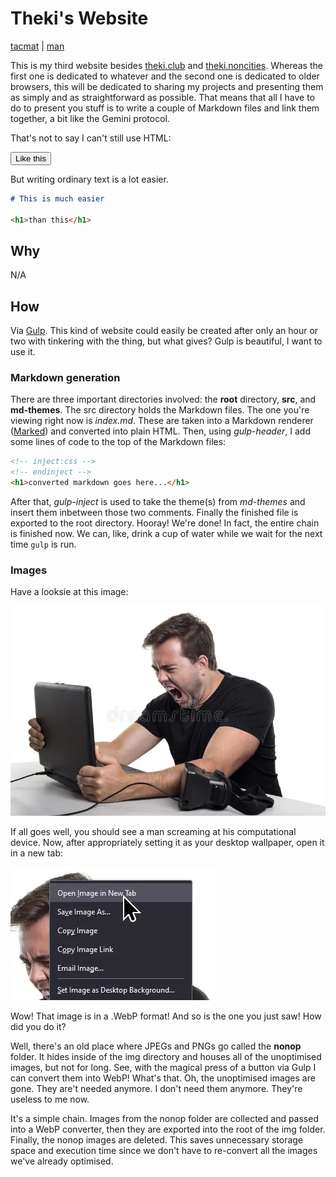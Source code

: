 # Theki's Website

[tacmat](./projects/tacm.html) | [man](./man.html)

This is my third website besides [theki.club](https://theki.club) and [theki.noncities](https://theki.noncities.com). Whereas the first one is dedicated to whatever and the second one is dedicated to older browsers, this will be dedicated to sharing my projects and presenting them as simply and as straightforward as possible. That means that all I have to do to present you stuff is to write a couple of Markdown files and link them together, a bit like the Gemini protocol.

That's not to say I can't still use HTML:

<button>Like this</button>

But writing ordinary text is a lot easier.

```markdown
# This is much easier

<h1>than this</h1>
```

## Why

N/A

## How

Via [Gulp](https://gulpjs.com). This kind of website could easily be created after only an hour or two with tinkering with the thing, but what gives? Gulp is beautiful, I want to use it.

### Markdown generation

There are three important directories involved: the **root** directory, **src**, and **md-themes**. The src directory holds the Markdown files. The one you're viewing right now is _index.md_. These are taken into a Markdown renderer ([Marked](https://marked.js.org)) and converted into plain HTML. Then, using _gulp-header_, I add some lines of code to the top of the Markdown files:

```html
<!-- inject:css -->
<!-- endinject -->
<h1>converted markdown goes here...</h1>
```

After that, _gulp-inject_ is used to take the theme(s) from _md-themes_ and insert them inbetween those two comments. Finally the finished file is exported to the root directory. Hooray! We're done! In fact, the entire chain is finished now. We can, like, drink a cup of water while we wait for the next time `gulp` is run.

### Images

Have a looksie at this image:

![Something went terribly wrong and you can't see the image :(](./img/pissed.webp)

If all goes well, you should see a man screaming at his computational device. Now, after appropriately setting it as your desktop wallpaper, open it in a new tab:

![Opening in a new tab](./img/pissed-open.webp)

Wow! That image is in a .WebP format! And so is the one you just saw! How did you do it?

Well, there's an old place where JPEGs and PNGs go called the **nonop** folder. It hides inside of the img directory and houses all of the unoptimised images, but not for long. See, with the magical press of a button via Gulp I can convert them into WebP! What's that. Oh, the unoptimised images are gone. They are't needed anymore. I don't need them anymore. They're useless to me now.

It's a simple chain. Images from the nonop folder are collected and passed into a WebP converter, then they are exported into the root of the img folder. Finally, the nonop images are deleted. This saves unnecessary storage space and execution time since we don't have to re-convert all the images we've already optimised.
